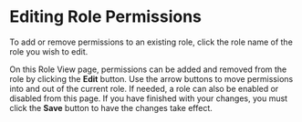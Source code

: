 [title]: # (Editing Role Permissions)
[tags]: # (Editing Role Permissions)
[priority]: # (30)

# Editing Role Permissions

To add or remove permissions to an existing role, click the role name of the role you wish to edit.

On this Role View page, permissions can be added and removed from the role by clicking the **Edit** button. Use the arrow buttons to move permissions into and out of the current role. If needed, a role can also be enabled or disabled from this page. If you have finished with your changes, you must click the **Save** button to have the changes take effect.
